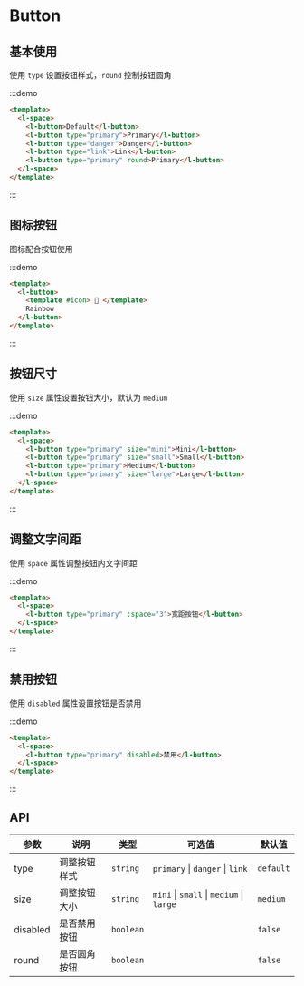 # Button

## 基本使用

使用 `type` 设置按钮样式，`round` 控制按钮圆角

:::demo

```html
<template>
  <l-space>
    <l-button>Default</l-button>
    <l-button type="primary">Primary</l-button>
    <l-button type="danger">Danger</l-button>
    <l-button type="link">Link</l-button>
    <l-button type="primary" round>Primary</l-button>
  </l-space>
</template>
```

:::

## 图标按钮

图标配合按钮使用

:::demo

```html
<template>
  <l-button>
    <template #icon> 🌈 </template>
    Rainbow
  </l-button>
</template>
```

:::

## 按钮尺寸

使用 `size` 属性设置按钮大小，默认为 `medium`

:::demo

```html
<template>
  <l-space>
    <l-button type="primary" size="mini">Mini</l-button>
    <l-button type="primary" size="small">Small</l-button>
    <l-button type="primary">Medium</l-button>
    <l-button type="primary" size="large">Large</l-button>
  </l-space>
</template>
```

:::

## 调整文字间距

使用 `space` 属性调整按钮内文字间距

:::demo

```html
<template>
  <l-space>
    <l-button type="primary" :space="3">宽距按钮</l-button>
  </l-space>
</template>
```

:::

## 禁用按钮

使用 `disabled` 属性设置按钮是否禁用

:::demo

```html
<template>
  <l-space>
    <l-button type="primary" disabled>禁用</l-button>
  </l-space>
</template>
```

:::

## API

| 参数     | 说明         | 类型      | 可选值                                   | 默认值    |
| -------- | ------------ | --------- | ---------------------------------------- | --------- |
| type     | 调整按钮样式 | `string`  | `primary` \| `danger` \| `link`          | `default` |
| size     | 调整按钮大小 | `string`  | `mini` \| `small` \| `medium` \| `large` | `medium`  |
| disabled | 是否禁用按钮 | `boolean` |                                          | `false`   |
| round    | 是否圆角按钮 | `boolean` |                                          | `false`   |
